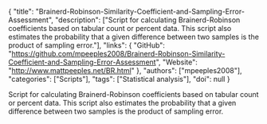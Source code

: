 {
  "title": "Brainerd-Robinson-Similarity-Coefficient-and-Sampling-Error-Assessment",
  "description": ["Script for calculating Brainerd-Robinson coefficients based on tabular count or percent data. This script also estimates the probability that a given difference between two samples is the product of sampling error."],
  "links": {
    "GitHub": "https://github.com/mpeeples2008/Brainerd-Robinson-Similarity-Coefficient-and-Sampling-Error-Assessment",
    "Website": "http://www.mattpeeples.net/BR.html"
  },
  "authors": ["mpeeples2008"],
  "categories": ["Scripts"],
  "tags": ["Statistical analysis"],
  "doi": null
}

<!-- Generated by csv2md.R – do not edit by hand -->

Script for calculating Brainerd-Robinson coefficients based on tabular count or percent data. This script also estimates the probability that a given difference between two samples is the product of sampling error.